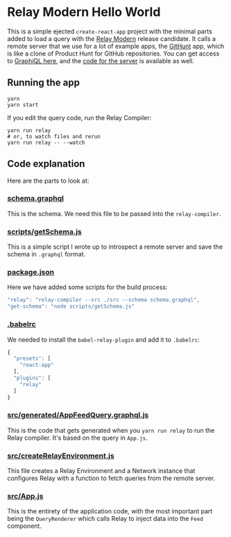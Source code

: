 # Relay Modern Hello World

This is a simple ejected `create-react-app` project with the minimal parts added to load a query with the [Relay Modern](https://facebook.github.io/relay/docs/relay-modern.html) release candidate. It calls a remote server that we use for a lot of example apps, the [GitHunt](http://www.githunt.com/) app, which is like a clone of Product Hunt for GitHub repositories. You can get access to [GraphiQL here](http://api.githunt.com/graphiql), and the [code for the server](https://github.com/apollographql/githunt-api) is available as well.

## Running the app

```
yarn
yarn start
```

If you edit the query code, run the Relay Compiler:

```
yarn run relay
# or, to watch files and rerun
yarn run relay -- --watch
```


## Code explanation

Here are the parts to look at:

### [schema.graphql](schema.graphql)

This is the schema. We need this file to be passed into the `relay-compiler`.

### [scripts/getSchema.js](scripts/getSchema.js)

This is a simple script I wrote up to introspect a remote server and save the schema in `.graphql` format.

### [package.json](package.json)

Here we have added some scripts for the build process:

```js
"relay": "relay-compiler --src ./src --schema schema.graphql",
"get-schema": "node scripts/getSchema.js"
```

### [.babelrc](.babelrc)

We needed to install the `babel-relay-plugin` and add it to `.babelrc`:

```js
{
  "presets": [
    "react-app"
  ],
  "plugins": [
    "relay"
  ]
}

```

### [src/__generated__/AppFeedQuery.graphql.js](src/__generated__/AppFeedQuery.graphql.js)

This is the code that gets generated when you `yarn run relay` to run the Relay compiler. It's based on the query in `App.js`.

### [src/createRelayEnvironment.js](src/createRelayEnvironment.js)

This file creates a Relay Environment and a Network instance that configures Relay with a function to fetch queries from the remote server.

### [src/App.js](src/App.js)

This is the entirety of the application code, with the most important part being the `QueryRenderer` which calls Relay to inject data into the `Feed` component.
